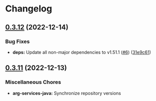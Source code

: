 # Changelog

## [0.3.12](https://github.com/recap-utr/arg-services/compare/arg-services-java-v0.3.11...arg-services-java-v0.3.12) (2022-12-14)


### Bug Fixes

* **deps:** Update all non-major dependencies to v1.51.1 ([#6](https://github.com/recap-utr/arg-services/issues/6)) ([31e9c61](https://github.com/recap-utr/arg-services/commit/31e9c61753c65073694d121fbde6e7e468930f56))

## [0.3.11](https://github.com/recap-utr/arg-services/compare/arg-services-java-v0.3.10...arg-services-java-v0.3.11) (2022-12-13)


### Miscellaneous Chores

* **arg-services-java:** Synchronize repository versions
